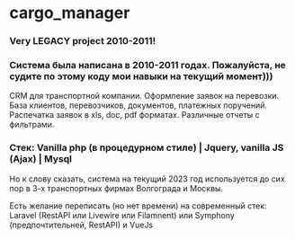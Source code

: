 # cargo_manager

### Very LEGACY project 2010-2011!
### Система была написана в 2010-2011 годах. Пожалуйста, не судите по этому коду мои навыки на текущий момент)))

CRM для транспортной компании. Оформление заявок на перевозки. База клиентов, перевозчиков, документов, платежных поручений. Распечатка заявок в xls, doc, pdf форматах. Различные отчеты с фильтрами.

### Стек: Vanilla php (в процедурном стиле) | Jquery,  vanilla JS (Ajax) | Mysql

Но к слову сказать, система на текущий 2023 год используется до сих пор в 3-х транспортных фирмах Волгограда и Москвы.

Есть желание переписать (но нет времени) на современный стек: Laravel (RestAPI или Livewire или Filamnent) или Symphony (предпочтительней, RestAPI) и VueJs


